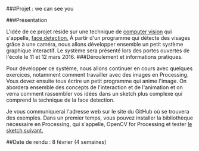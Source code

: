 ###Projet : we can see you

###Présentation

L'idée de ce projet réside sur une technique de [computer vision](https://en.wikipedia.org/wiki/Computer_vision) qui s'appelle, [face detection.](https://en.wikipedia.org/wiki/Face_detection) À partir d'un programme qui détecte des visages grâce à une caméra, nous allons développer ensemble un petit système graphique interactif. Le système sera présenté lors des portes ouvertes de l'école le 11 et 12 mars 2016.
###Déroulement et informations pratiques.

Pour développer ce système, nous allons continuer en cours avec quelques exercices, notamment comment travailler avec des images en Processing. Vous devez ensuite tous écrire un petit programme qui anime l'image. On abordera ensemble des concepts de l'interaction et de l'animation et on verra comment rassembler vos idées dans un sketch plus complexe qui comprend la technique de la face detection. 

Je vous communiquerai l'adresse web sur le site du GitHub où se trouvera des exemples. Dans un premier temps, vous pouvez installer la bibliothèque nécessaire en Processing, qui s'appelle, OpenCV for Processing et tester [le sketch suivant.](https://github.com/FreeArtBureau/DesigningPrograms/blob/master/07_IMAGE/e_COMPUTER_VISION/OPEN_CV/a_FaceDetect_Simple_01/a_FaceDetect_Simple_01.pde)


##Date de rendu : 8 février (4 semaines)

